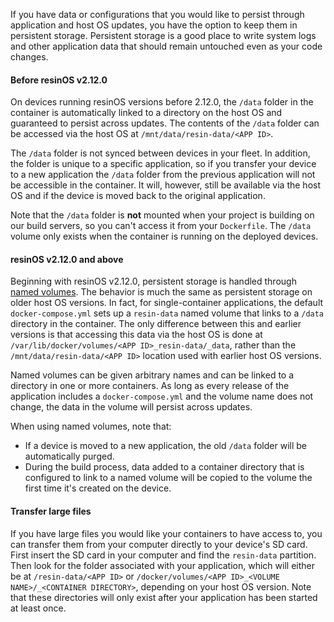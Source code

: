 
If you have data or configurations that you would like to persist through application and host OS updates, you have the option to keep them in persistent storage. Persistent storage is a good place to write system logs and other application data that should remain untouched even as your code changes.

#### Before resinOS v2.12.0

On devices running resinOS versions before 2.12.0, the `/data` folder in the container is automatically linked to a directory on the host OS and guaranteed to persist across updates. The contents of the `/data` folder can be accessed via the host OS at `/mnt/data/resin-data/<APP ID>`.

The `/data` folder is not synced between devices in your fleet. In addition, the folder is unique to a specific application, so if you transfer your device to a new application the `/data` folder from the previous application will not be accessible in the container. It will, however, still be available via the host OS and if the device is moved back to the original application.

Note that the `/data` folder is __not__ mounted when your project is building on our build servers, so you can't access it from your `Dockerfile`. The `/data` volume only exists when the container is running on the deployed devices. 		

#### resinOS v2.12.0 and above

Beginning with resinOS v2.12.0, persistent storage is handled through [named volumes][multicontainer]. The behavior is much the same as persistent storage on older host OS versions. In fact, for single-container applications, the default `docker-compose.yml` sets up a `resin-data` named volume that links to a `/data` directory in the container. The only difference between this and earlier versions is that accessing this data via the host OS is done at `/var/lib/docker/volumes/<APP ID>_resin-data/_data`, rather than the `/mnt/data/resin-data/<APP ID>` location used with earlier host OS versions.

Named volumes can be given arbitrary names and can be linked to a directory in one or more containers. As long as every release of the application includes a `docker-compose.yml` and the volume name does not change, the data in the volume will persist across updates.

When using named volumes, note that:
- If a device is moved to a new application, the old `/data` folder will be automatically purged.
- During the build process, data added to a container directory that is configured to link to a named volume will be copied to the volume the first time it's created on the device.

#### Transfer large files

If you have large files you would like your containers to have access to, you can transfer them from your computer directly to your device's SD card. First insert the SD card in your computer and find the `resin-data` partition. Then look for the folder associated with your application, which will either be at `/resin-data/<APP ID>` or `/docker/volumes/<APP ID>_<VOLUME NAME>/_<CONTAINER DIRECTORY>`, depending on your host OS version. Note that these directories will only exist after your application has been started at least once.

[multicontainer]:/learn/develop/multicontainer/#named-volumes
